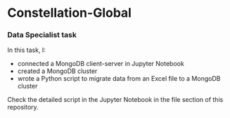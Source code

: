 # Constellation-Global
### Data Specialist task

In this task, I:
- connected a MongoDB client-server in Jupyter Notebook
- created a MongoDB cluster
- wrote a Python script to migrate data from an Excel file to a MongoDB cluster

Check the detailed script in the Jupyter Notebook in the file section of this repository. 
